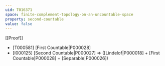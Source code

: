 ```yaml
---
uid: T016371
space: finite-complement-topology-on-an-uncountable-space
property: second-countable
value: false
---
```

[[Proof]]

* [T000581] [First Countable|P000028]
* [I000125] [Second Countable|P000027] => ([Lindelof|P000018] + [First Countable|P000028] + [Separable|P000026])

